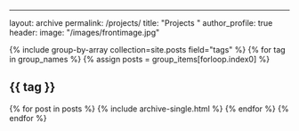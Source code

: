 ---
layout: archive
permalink: /projects/
title: "Projects "
author_profile: true
header:
    image: "/images/frontimage.jpg"

{% include group-by-array collection=site.posts field="tags" %}
{% for tag in group_names %}
  {% assign posts = group_items[forloop.index0] %}
  <h2 id="{{ tag | slugify }}" class="archive__subtitle">{{ tag }}</h2>
  {% for post in posts %}
    {% include archive-single.html %}
  {% endfor %}
{% endfor %}

